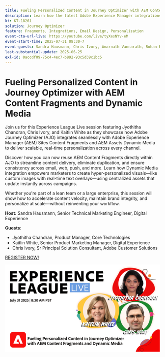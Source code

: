 ```yaml
---
title: Fueling Personalized Content in Journey Optimizer with AEM Content Fragments and Dynamic Media
description: Learn how the latest Adobe Experience Manager integrations in Adobe Journey Optimizer can help make content delivery more efficient and effective
kt: KT-18261
solution: Journey Optimizer
feature: Fragments, Integrations, Email Design, Personalization
event-cta-url-live: https://youtube.com/live/tyXesNYv-eM
event-start-time: 2025-07-31 08:30-7
event-guests: Sandra Hausmann, Chris Ivory, Amarnath Vannarath, Rohan Bhatt
last-substantial-update: 2025-06-25
exl-id: 0accdf09-75c4-4ec7-b892-93c5d39c1bc5
---
```

# Fueling Personalized Content in Journey Optimizer with AEM Content Fragments and Dynamic Media

Join us for this Experience League Live session featuring Jyothitha Chandran, Chris Ivory, and Kaitlin White as they showcase how Adobe Journey Optimizer (AJO) integrates seamlessly with Adobe Experience Manager (AEM) Sites Content Fragments and AEM Assets Dynamic Media to deliver scalable, real-time personalization across every channel.   

Discover how you can now reuse AEM Content Fragments directly within AJO to streamline content delivery, eliminate duplication, and ensure consistency across email, web, push, and more. Learn how Dynamic Media integration empowers marketers to create hyper-personalized visuals—like custom images with real-time text overlays—using centralized assets that update instantly across campaigns.   

Whether you're part of a lean team or a large enterprise, this session will show how to accelerate content velocity, maintain brand integrity, and personalize at scale—without reinventing your workflow.

**Host:**
Sandra Hausmann, Senior Technical Marketing Engineer, Digital Experience

**Guests:** 

* Jyothitha Chandran, Product Manager, Core Technologies
* Kaitlin White, Senior Product Marketing Manager, Digital Experience
* Chris Ivory, Sr Principal Solution Consultant,  Adobe Customer Solutions

[REGISTER NOW!](https://engage.adobe.com/ExpLeagueLive-250731.html?sdid=QLD1P2NL&mv=other)


[![Web Banner](/help/experience-league-live/episodes/assets/WebBanner-31July2025.png)](https://www.youtube.com/live/VUysRFpD40Q)
